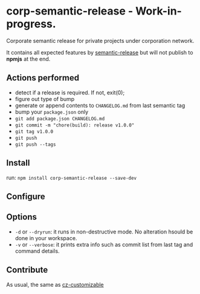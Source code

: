 # corp-semantic-release - Work-in-progress.

Corporate semantic release for private projects under corporation network.

It contains all expected features by [semantic-release](https://github.com/semantic-release/semantic-release) but will not publish to **npmjs** at the end. 


## Actions performed

* detect if a release is required. If not, exit(0);
* figure out type of bump
* generate or append contents to `CHANGELOG.md` from last semantic tag
* bump your `package.json` only
* `git add package.json CHANGELOG.md` 
* `git commit -m "chore(build): release v1.0.0"`
* `git tag v1.0.0`
* `git push`
* `git push --tags`


## Install 
run: `npm install corp-semantic-release --save-dev`

## Configure


## Options
* `-d` or `--dryrun`: it runs in non-destructive mode. No alteration hsould be done in your workspace.
* `-v` or `--verbose`: it prints extra info such as commit list from last tag and command details.  

## Contribute
As usual, the same as [cz-customizable]()
